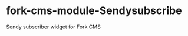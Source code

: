 fork-cms-module-Sendysubscribe
==============================

Sendy subscriber widget for Fork CMS
